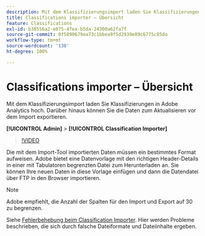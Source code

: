 ```yaml
---
description: Mit dem Klassifizierungsimport laden Sie Klassifizierungen in Adobe Analytics hoch. Darüber hinaus können Sie die Daten zum Aktualisieren vor dem Import exportieren.
title: Classifications importer – Übersicht
feature: Classifications
exl-id: b38556a2-e075-4fea-b5da-24300a62fa7f
source-git-commit: 0f5890679ea73c1bbea9f5d2939e89c6775c85da
workflow-type: tm+mt
source-wordcount: '138'
ht-degree: 100%

---
```


# Classifications importer – Übersicht

Mit dem Klassifizierungsimport laden Sie Klassifizierungen in Adobe Analytics hoch. Darüber hinaus können Sie die Daten zum Aktualisieren vor dem Import exportieren.

**[!UICONTROL Admin]** > **[!UICONTROL Classification Importer]**

>[!VIDEO](https://video.tv.adobe.com/v/16853/?quality=12)

Die mit dem Import-Tool importierten Daten müssen ein bestimmtes Format aufweisen. Adobe bietet eine Datenvorlage mit den richtigen Header-Details in einer mit Tabulatoren begrenzten Datei zum Herunterladen an. Sie können Ihre neuen Daten in diese Vorlage einfügen und dann die Datendatei über FTP in den Browser importieren.

>[!NOTE]
>
>Adobe empfiehlt, die Anzahl der Spalten für den Import und Export auf 30 zu begrenzen.

Siehe [Fehlerbehebung beim Classification Importer](/help/components/classifications/importer/troubleshooting.md). Hier werden Probleme beschrieben, die sich durch falsche Dateiformate und Dateiinhalte ergeben.
